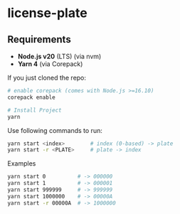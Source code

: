 # license-plate

## Requirements

- **Node.js v20** (LTS)  (via nvm)
- **Yarn 4** (via Corepack)

If you just cloned the repo:

```bash
# enable corepack (comes with Node.js >=16.10)
corepack enable

# Install Project
yarn
```

Use following commands to run:

```bash
yarn start <index>        # index (0-based) -> plate
yarn start -r <PLATE>     # plate -> index
```

Examples

```bash
yarn start 0          # -> 000000
yarn start 1          # -> 000001
yarn start 999999     # -> 999999
yarn start 1000000    # -> 00000A
yarn start -r 00000A  # -> 1000000
```
